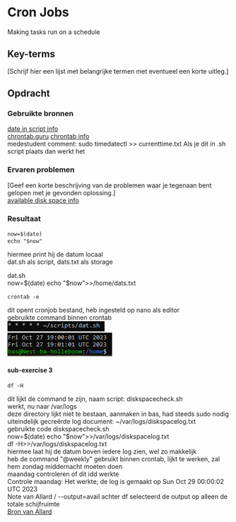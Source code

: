 # Cron Jobs
Making tasks run on a schedule

## Key-terms
[Schrijf hier een lijst met belangrijke termen met eventueel een korte uitleg.]

## Opdracht
### Gebruikte bronnen
[date in script info](https://www.cyberciti.biz/faq/unix-linux-getting-current-date-in-bash-ksh-shell-script/)  
[chrontab.guru](https://crontab.guru/)
[chrontab info](https://phoenixnap.com/kb/set-up-cron-job-linux)  
medestudent comment: sudo timedatectl >> currenttime.txt Als je dit in .sh script plaats dan werkt het
### Ervaren problemen
[Geef een korte beschrijving van de problemen waar je tegenaan bent gelopen met je gevonden oplossing.]  
[available disk space info](https://www.linuxfoundation.org/blog/blog/classic-sysadmin-how-to-check-disk-space-on-linux-from-the-command-line)

### Resultaat
    now=$(date)
    echo "$now"
hiermee print hij de datum locaal  
dat.sh als script, dats.txt als storage

dat.sh  
    now=$(date)
    echo "$now">>/home/dats.txt  

    crontab -e
dit opent cronjob bestand, heb ingesteld op nano als editor  
gebruikte command binnen crontab  
![command](images/10-crontab-1.PNG)  
![success](images/10-timelysuccess.PNG)  

#### sub-exercise 3
    df -H  
dit lijkt de command te zijn, naam script: diskspacecheck.sh  
werkt, nu naar /var/logs  
deze directory lijkt niet te bestaan, aanmaken in bas, had steeds sudo nodig  
uiteindelijk gecreërde log document: ~/var/logs/diskspacelog.txt  
gebruikte code diskspacecheck.sh  
    now=$(date)  
    echo "$now">>/var/logs/diskspacelog.txt  
    df -H>>/var/logs/diskspacelog.txt  
hiermee laat hij de datum boven iedere log zien, wel zo makkelijk  
heb de command "@weekly" gebruikt binnen crontab, lijkt te werken, zal hem zondag middernacht moeten doen  
maandag controleren of dit idd werkte  
Controle maandag: Het werkte; de log is gemaakt op Sun Oct 29 00:00:02 UTC 2023  
Note van Allard / --output=avail achter df selecteerd de output op alleen de totale schijfruimte  
[Bron van Allard](https://stackoverflow.com/questions/28809148/how-to-select-a-particular-column-in-linux-df-command)
